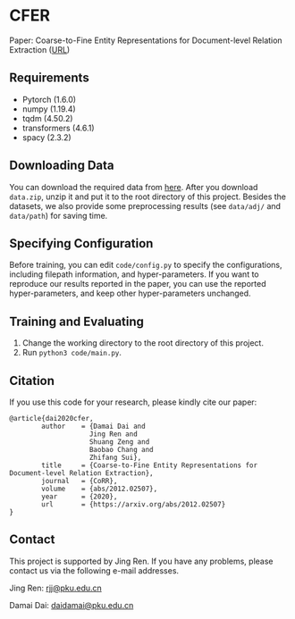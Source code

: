 # CFER

Paper: Coarse-to-Fine Entity Representations for Document-level Relation Extraction ([URL](https://arxiv.org/pdf/2012.02507))

## Requirements

* Pytorch (1.6.0)
* numpy (1.19.4)
* tqdm (4.50.2)
* transformers (4.6.1)
* spacy (2.3.2)

## Downloading Data

You can download the required data from [here](https://drive.google.com/file/d/1kXin2BIiuE5BDrB3UXTdMQYHOZgctyp8/view?usp=sharing). 
After you download `data.zip`, unzip it and put it to the root directory of this project. 
Besides the datasets, we also provide some preprocessing results (see `data/adj/` and `data/path`) for saving time.

## Specifying Configuration

Before training, you can edit `code/config.py` to specify the configurations, including filepath information, and hyper-parameters. 
If you want to reproduce our results reported in the paper, you can use the reported hyper-parameters, and keep other hyper-parameters unchanged. 

## Training and Evaluating

1. Change the working directory to the root directory of this project. 
2. Run `python3 code/main.py`.

## Citation

If you use this code for your research, please kindly cite our paper: 

```
@article{dai2020cfer,
        author    = {Damai Dai and
                    Jing Ren and
                    Shuang Zeng and
                    Baobao Chang and
                    Zhifang Sui},
        title     = {Coarse-to-Fine Entity Representations for Document-level Relation Extraction},
        journal   = {CoRR},
        volume    = {abs/2012.02507},
        year      = {2020},
        url       = {https://arxiv.org/abs/2012.02507}
}
```

## Contact

This project is supported by Jing Ren. 
If you have any problems, please contact us via the following e-mail addresses. 

Jing Ren: rjj@pku.edu.cn

Damai Dai: daidamai@pku.edu.cn
